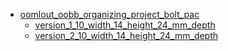 * [oomlout_oobb_organizing_project_bolt_pac](oomlout_oobb_organizing_project_bolt_pac)
  * [version_1_10_width_14_height_24_mm_depth](oomlout_oobb_organizing_project_bolt_pac/version_1_10_width_14_height_24_mm_depth)
  * [version_2_10_width_14_height_24_mm_depth](oomlout_oobb_organizing_project_bolt_pac/version_2_10_width_14_height_24_mm_depth)
